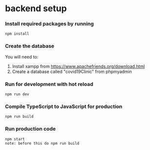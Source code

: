 # backend setup

### Install required packages by running

```
npm install
```

### Create the database
You will need to:
1. Install xampp from https://www.apachefriends.org/download.html
2. Create a database called "covid19Clinic" from phpmyadmin

### Run for development with hot reload

```
npm run dev
```

### Compile TypeScript to JavaScript for production

```
npm run build
```

### Run production code

```
npm start
note: before this do npm run build
```
